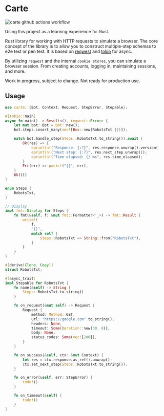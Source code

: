 # Carte

![carte github actions workflow](https://github.com/netr/carte/actions/workflows/carte.yml/badge.svg)

Using this project as a learning experience for Rust.

Rust library for working with HTTP requests to simulate a browser. The core concept of the library is to allow you to
construct multiple-step schemas to e2e test or pen test. It is based
on [reqwest](https://docs.rs/reqwest/latest/reqwest/index.html)
and [tokio](https://docs.rs/tokio/latest/tokio/index.html) for async.

By utilizing `reqwest` and the internal `cookie stores`, you can simulate a browser session. From creating accounts,
logging
in, maintaining sessions, and more.

Work in progress, subject to change. Not ready for production use.

## Usage

```rust
use carte::{Bot, Context, Request, StepError, Stepable};

#[tokio::main]
async fn main() -> Result<(), reqwest::Error> {
    let mut bot: Bot = Bot::new();
    bot.steps.insert_many(vec![Box::new(RobotsTxt {})]);

    match bot.handle_step(Steps::RobotsTxt.to_string()).await {
        Ok(res) => {
            eprintln!("Response: {:?}", res.response.unwrap().version());
            eprintln!("Next step: {:?}", res.next_step.unwrap());
            eprintln!("Time elapsed: {} ms", res.time_elapsed);
        }
        Err(err) => panic!("{}", err),
    }
    Ok(())
}

enum Steps {
    RobotsTxt,
}

// Display
impl fmt::Display for Steps {
    fn fmt(&self, f: &mut fmt::Formatter<'_>) -> fmt::Result {
        write!(
            f,
            "{}",
            match self {
                Steps::RobotsTxt => String::from("RobotsTxt"),
            }
        )
    }
}

#[derive(Clone, Copy)]
struct RobotsTxt;

#[async_trait]
impl Stepable for RobotsTxt {
    fn name(&self) -> String {
        Steps::RobotsTxt.to_string()
    }

    fn on_request(&mut self) -> Request {
        Request {
            method: Method::GET,
            url: "https://google.com".to_string(),
            headers: None,
            timeout: Some(Duration::new(30, 0)),
            body: None,
            status_codes: Some(vec![200]),
        }
    }

    fn on_success(&self, ctx: &mut Context) {
        let res = ctx.response.as_ref().unwrap();
        ctx.set_next_step(Steps::RobotsTxt.to_string());
    }

    fn on_error(&self, err: StepError) {
        todo!()
    }

    fn on_timeout(&self) {
        todo!()
    }
}
```